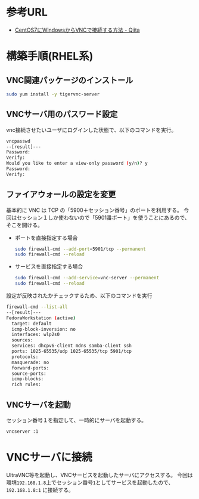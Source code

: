 # 参考URL

- [CentOS7にWindowsからVNCで接続する方法 - Qiita](https://qiita.com/SkyLaptor/items/48f1bd38f728199ed485)



# 構築手順(RHEL系)

## VNC関連パッケージのインストール
```sh
sudo yum install -y tigervnc-server
```

## VNCサーバ用のパスワード設定
vnc接続させたいユーザにログインした状態で、以下のコマンドを実行。
```sh
vncpasswd
--[result]---
Password:
Verify:
Would you like to enter a view-only password (y/n)? y
Password:
Verify:
```


## ファイアウォールの設定を変更
基本的に VNC は TCP の「5900＋セッション番号」のポートを利用する。
今回はセッション１しか使わないので「5901番ポート」を使うことにあるので、そこを開ける。
- ポートを直接指定する場合
    ```sh
    sudo firewall-cmd --add-port=5901/tcp --permanent
    sudo firewall-cmd --reload
    ```
- サービスを直接指定する場合
    ```sh
    sudo firewall-cmd --add-service=vnc-server --permanent
    sudo firewall-cmd --reload
    ```

設定が反映されたかチェックするため、以下のコマンドを実行
```sh
firewall-cmd --list-all
--[result]---
FedoraWorkstation (active)
  target: default
  icmp-block-inversion: no
  interfaces: wlp2s0
  sources:
  services: dhcpv6-client mdns samba-client ssh
  ports: 1025-65535/udp 1025-65535/tcp 5901/tcp
  protocols:
  masquerade: no
  forward-ports:
  source-ports:
  icmp-blocks:
  rich rules:
```

## VNCサーバを起動
セッション番号１を指定して、一時的にサーバを起動する。
```sh
vncserver :1
```


# VNCサーバに接続
UltraVNC等を起動し、VNCサービスを起動したサーバにアクセスする。
今回は環境`192.168.1.8`上でセッション番号`1`としてサービスを起動したので、`192.168.1.8:1` に接続する。




